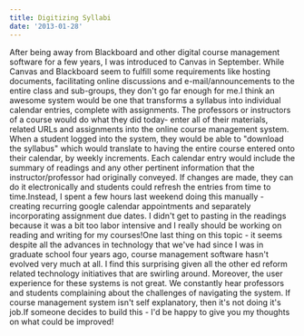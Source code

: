 ```yaml
---
title: Digitizing Syllabi
date: '2013-01-28'
---
```


After being away from Blackboard and other digital course management software for a few years, I was introduced to Canvas in September. While Canvas and Blackboard seem to fulfill some requirements like hosting documents, facilitating online discussions and e-mail/announcements to the entire class and sub-groups, they don't go far enough for me.I think an awesome system would be one that transforms a syllabus into individual calendar entries, complete with assignments. The professors or instructors of a course would do what they did today- enter all of their materials, related URLs and assignments into the online course management system. When a student logged into the system, they would be able to "download the syllabus" which would translate to having the entire course entered onto their calendar, by weekly increments. Each calendar entry would include the summary of readings and any other pertinent information that the instructor/professor had originally conveyed. If changes are made, they can do it electronically and students could refresh the entries from time to time.Instead, I spent a few hours last weekend doing this manually - creating recurring google calendar appointments and separately incorporating assignment due dates. I didn't get to pasting in the readings because it was a bit too labor intensive and I really should be working on reading and writing for my courses!One last thing on this topic - it seems despite all the advances in technology that we've had since I was in graduate school four years ago, course management software hasn't evolved very much at all. I find this surprising given all the other ed reform related technology initiatives that are swirling around. Moreover, the user experience for these systems is not great. We constantly hear professors and students complaining about the challenges of navigating the system. If course management system isn't self explanatory, then it's not doing it's job.If someone decides to build this - I'd be happy to give you my thoughts on what could be improved!
